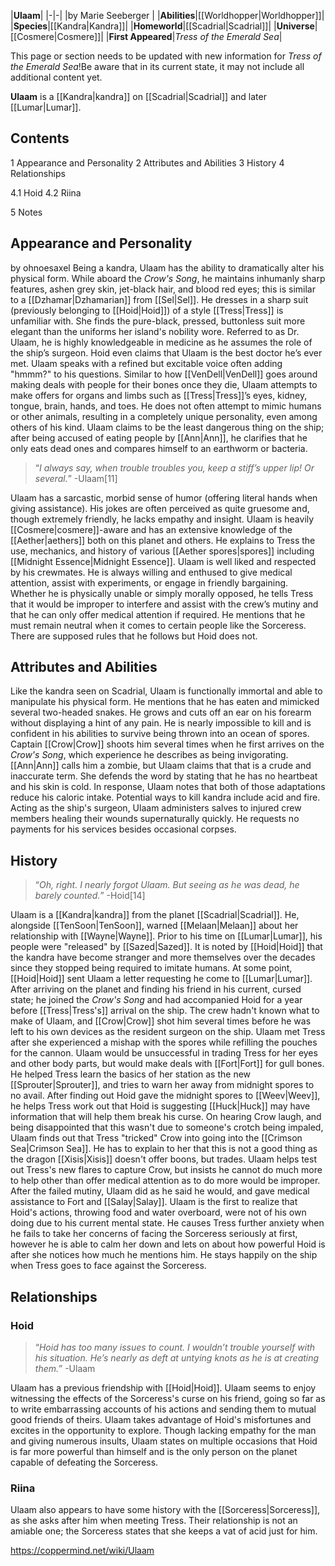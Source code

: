 |**Ulaam**|
|-|-|
|by  Marie Seeberger |
|**Abilities**|[[Worldhopper\|Worldhopper]]|
|**Species**|[[Kandra\|Kandra]]|
|**Homeworld**|[[Scadrial\|Scadrial]]|
|**Universe**|[[Cosmere\|Cosmere]]|
|**First Appeared**|*Tress of the Emerald Sea*|

This page or section needs to be updated with new information for *Tress of the Emerald Sea*!Be aware that in its current state, it may not include all additional content yet.

**Ulaam** is a [[Kandra\|kandra]] on [[Scadrial\|Scadrial]] and later [[Lumar\|Lumar]].

## Contents

1 Appearance and Personality
2 Attributes and Abilities
3 History
4 Relationships

4.1 Hoid
4.2 Riina


5 Notes


## Appearance and Personality
 by  ohnoesaxel Being a kandra, Ulaam has the ability to dramatically alter his physical form. While aboard the *Crow's Song*, he maintains inhumanly sharp features, ashen grey skin, jet-black hair, and blood red eyes; this is similar to a [[Dzhamar\|Dzhamarian]] from [[Sel\|Sel]]. He dresses in a sharp suit (previously belonging to [[Hoid\|Hoid]]) of a style [[Tress\|Tress]] is unfamiliar with. She finds the pure-black, pressed, buttonless suit more elegant than the uniforms her island's nobility wore.
Referred to as Dr. Ulaam, he is highly knowledgeable in medicine as he assumes the role of the ship’s surgeon. Hoid even claims that Ulaam is the best doctor he’s ever met. Ulaam speaks with a refined but excitable voice often adding "hmmm?" to his questions. Similar to how [[VenDell\|VenDell]] goes around making deals with people for their bones once they die, Ulaam attempts to make offers for organs and limbs such as [[Tress\|Tress]]’s eyes, kidney, tongue, brain, hands, and toes. He does not often attempt to mimic humans or other animals, resulting in a completely unique personality, even among others of his kind.
Ulaam claims to be the least dangerous thing on the ship; after being accused of eating people by [[Ann\|Ann]], he clarifies that he only eats dead ones and compares himself to an earthworm or bacteria.

>“*I always say, when trouble troubles you, keep a stiff’s upper lip! Or several.*”
\-Ulaam[11]

Ulaam has a sarcastic, morbid sense of humor (offering literal hands when giving assistance). His jokes are often perceived as quite gruesome and, though extremely friendly, he lacks empathy and insight. Ulaam is heavily [[Cosmere\|cosmere]]-aware and has an extensive knowledge of the [[Aether\|aethers]] both on this planet and others. He explains to Tress the use, mechanics, and history of various [[Aether spores\|spores]] including [[Midnight Essence\|Midnight Essence]]. Ulaam is well liked and respected by his crewmates. He is always willing and enthused to give medical attention, assist with experiments, or engage in friendly bargaining. Whether he is physically unable or simply morally opposed, he tells Tress that it would be improper to interfere and assist with the crew’s mutiny and that he can only offer medical attention if required. He mentions that he must remain neutral when it comes to certain people like the Sorceress. There are supposed rules that he follows but Hoid does not.

## Attributes and Abilities
Like the kandra seen on Scadrial, Ulaam is functionally immortal and able to manipulate his physical form. He mentions that he has eaten and mimicked several two-headed snakes. He grows and cuts off an ear on his forearm without displaying a hint of any pain. He is nearly impossible to kill and is confident in his abilities to survive being thrown into an ocean of spores. Captain [[Crow\|Crow]] shoots him several times when he first arrives on the *Crow's Song*, which experience he describes as being invigorating.
[[Ann\|Ann]] calls him a zombie, but Ulaam claims that that is a crude and inaccurate term. She defends the word by stating that he has no heartbeat and his skin is cold. In response, Ulaam notes that both of those adaptations reduce his caloric intake.
Potential ways to kill kandra include acid and fire. Acting as the ship's surgeon, Ulaam administers salves to injured crew members healing their wounds supernaturally quickly. He requests no payments for his services besides occasional corpses.

## History
>“*Oh, right. I nearly forgot Ulaam. But seeing as he was dead, he barely counted.*”
\-Hoid[14]

Ulaam is a [[Kandra\|kandra]] from the planet [[Scadrial\|Scadrial]]. He, alongside [[TenSoon\|TenSoon]], warned [[Melaan\|Melaan]] about her relationship with [[Wayne\|Wayne]]. Prior to his time on [[Lumar\|Lumar]], his people were "released" by [[Sazed\|Sazed]]. It is noted by [[Hoid\|Hoid]] that the kandra have become stranger and more themselves over the decades since they stopped being required to imitate humans. At some point, [[Hoid\|Hoid]] sent Ulaam a letter requesting he come to [[Lumar\|Lumar]]. After arriving on the planet and finding his friend in his current, cursed state; he joined the *Crow's Song* and had accompanied Hoid for a year before [[Tress\|Tress's]] arrival on the ship. The crew hadn't known what to make of Ulaam, and [[Crow\|Crow]] shot him several times before he was left to his own devices as the resident surgeon on the ship.
Ulaam met Tress after she experienced a mishap with the spores while refilling the pouches for the cannon. Ulaam would be unsuccessful in trading Tress for her eyes and other body parts, but would make deals with [[Fort\|Fort]] for gull bones. He helped Tress learn the basics of her station as the new [[Sprouter\|Sprouter]], and tries to warn her away from midnight spores to no avail. After finding out Hoid gave the midnight spores to [[Weev\|Weev]], he helps Tress work out that Hoid is suggesting [[Huck\|Huck]] may have information that will help them break his curse.
On hearing Crow laugh, and being disappointed that this wasn't due to someone's crotch being impaled, Ulaam finds out that Tress "tricked" Crow into going into the [[Crimson Sea\|Crimson Sea]]. He has to explain to her that this is not a good thing as the dragon [[Xisis\|Xisis]] doesn't offer boons, but trades. Ulaam helps test out Tress's new flares to capture Crow, but insists he cannot do much more to help other than offer medical attention as to do more would be improper. After the failed mutiny, Ulaam did as he said he would, and gave medical assistance to Fort and [[Salay\|Salay]].
Ulaam is the first to realize that Hoid's actions, throwing food and water overboard, were not of his own doing due to his current mental state. He causes Tress further anxiety when he fails to take her concerns of facing the Sorceress seriously at first, however he is able to calm her down and lets on about how powerful Hoid is after she notices how much he mentions him. He stays happily on the ship when Tress goes to face against the Sorceress.

## Relationships
### Hoid
>“*Hoid has too many issues to count. I wouldn’t trouble yourself with his situation. He’s nearly as deft at untying knots as he is at creating them.*”
\-Ulaam

Ulaam has a previous friendship with [[Hoid\|Hoid]]. Ulaam seems to enjoy witnessing the effects of the Sorceress's curse on his friend, going so far as to write embarrassing accounts of his actions and sending them to mutual good friends of theirs. Ulaam takes advantage of Hoid's misfortunes and excites in the opportunity to explore.
Though lacking empathy for the man and giving numerous insults, Ulaam states on multiple occasions that Hoid is far more powerful than himself and is the only person on the planet capable of defeating the Sorceress.

### Riina
Ulaam also appears to have some history with the [[Sorceress\|Sorceress]], as she asks after him when meeting Tress. Their relationship is not an amiable one; the Sorceress states that she keeps a vat of acid just for him.



https://coppermind.net/wiki/Ulaam